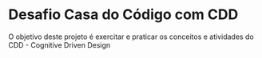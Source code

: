 # Desafio Casa do Código com CDD

O objetivo deste projeto é exercitar e praticar os conceitos e atividades do CDD - Cognitive Driven Design